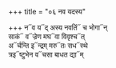 +++
title = "०६ नव यदस्य"

+++
न᳓व य᳓द् अस्य नवतिं᳓ च भोगा᳓न्  
साकं᳓ व᳓ज्रेण मघ᳓वा विवृश्च᳓त्  
अ᳓र्चन्ति इ᳓न्द्रम् मरु᳓तः सध᳓स्थे  
त्रइ᳓ष्टुभेन व᳓चसा बाधत द्या᳓म्